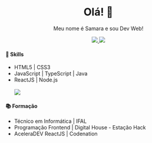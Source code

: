 <h1 align="center">
  Olá! 👋 
  <br />  
</h1>
<p align="center">Meu nome é Samara e sou Dev Web!</>
<p align="center">
  <a href="mailto:ferreirasamara.sf@gmail.com" alt="Gmail">
   <img src="https://img.shields.io/badge/ferreirasamara.sf@gmail.com-F74141?style=for-the-badge&logoColor=white&logo=gmail&link=mailto:ferreirasamara.sf@gmail.com" /> 
  </a>

  <a href="https://www.linkedin.com/in/samarafer" alt="Linkedin">
    <img src="https://img.shields.io/badge/Samara%20Ferreira-0e76a8?style=for-the-badge&logo=Linkedin&link=https://www.linkedin.com/in/samarafer" />
  </a>
</p>

<h4>🚀 Skills</h4>
<ul>
    <li> HTML5 | CSS3 </li>
    <li> JavaScript | TypeScript | Java</li>
    <li> ReactJS | Node.js</li>
    <br>
    <img align="center" src="https://github-readme-stats.vercel.app/api/top-langs/?username=samaraferreira&show_icons=true&layout=compact" />
</ul>

<h4>📚 Formação</h4>
<ul>
    <li> Técnico em Informática | IFAL</li>
    <li> Programação Frontend | Digital House - Estação Hack</li>
    <li> AceleraDEV ReactJS | Codenation</li>
</ul>
